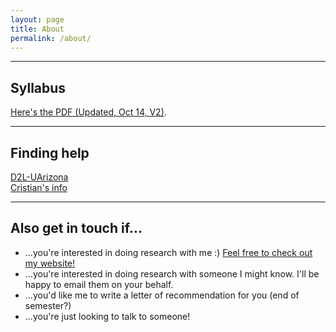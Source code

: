 ```yaml
---
layout: page
title: About
permalink: /about/
---
```



___


## Syllabus
<a href="https://dmf2021.github.io/Spring 2022 INFO 523.pdf.pdf" target="_blank">Here's the PDF (Updated, Oct 14, V2)</a>.



___


## Finding help <a name="part3"></a>
<a href="https://d2l.arizona.edu/d2l/home/1088245" target="_blank">D2L-UArizona</a><br />
<a href="http://cromanpa94.github.io/cromanpa/contact/" target="_blank">Cristian's info</a><br />

___



## Also get in touch if... <a name="part4"></a>
- ...you're interested in doing research with me :) <a href="http://cromanpa94.github.io/cromanpa/articles/" target="_blank">Feel free to check out my website!</a>
- ...you're interested in doing research with someone I might know. I'll be happy to email them on your behalf.
- ...you'd like me to write a letter of recommendation for you (end of semester?)
- ...you're just looking to talk to someone!



